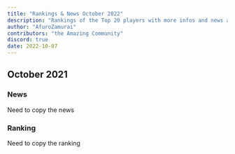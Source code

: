 ```yaml
---
title: "Rankings & News October 2022"
description: "Rankings of the Top 20 players with more infos and news about occurences from Sepetember to October 2022"
author: "AfuroZamurai"
contributors: "the Amazing Community"
discord: true
date: 2022-10-07
---
```


## October 2021

### News

Need to copy the news

### Ranking

Need to copy the ranking
